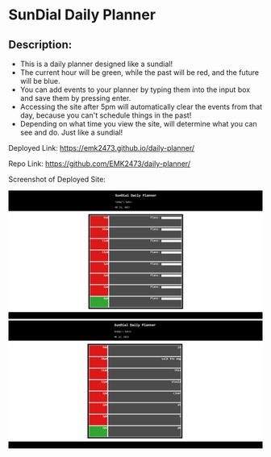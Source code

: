 # SunDial Daily Planner

## Description:
- This is a daily planner designed like a sundial!
- The current hour will be green, while the past will be red, and the future will be blue.
- You can add events to your planner by typing them into the input box and save them by pressing enter. 
- Accessing the site after 5pm will automatically clear the events from that day, because you can't schedule things in the past!
- Depending on what time you view the site, will determine what you can see and do. Just like a sundial!


Deployed Link: https://emk2473.github.io/daily-planner/

Repo Link: https://github.com/EMK2473/daily-planner/

Screenshot of Deployed Site:

![Sundial Site without events](/assets/SDSS2.jpg)
![Sundial Site](./assets/SDSS1.jpg)
